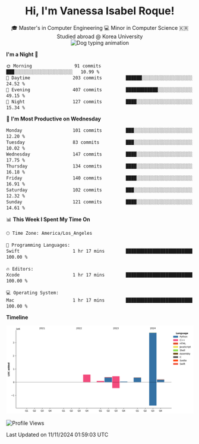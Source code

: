 <h1 align="center">Hi, I'm Vanessa Isabel Roque!</h1>

<p align="center"> 🎓 Master's in Computer Engineering 💻 Minor in Computer Science 🇰🇷 Studied abroad @ Korea University <br> <img src="https://cdn.dribbble.com/users/859807/screenshots/6284055/benny_typing_1.gif" width="600" height="300" alt="Dog typing animation"></p>
 
<!--START_SECTION:waka-->

**I'm a Night 🦉** 

```text
🌞 Morning                91 commits          ███░░░░░░░░░░░░░░░░░░░░░░   10.99 % 
🌆 Daytime                203 commits         ██████░░░░░░░░░░░░░░░░░░░   24.52 % 
🌃 Evening                407 commits         ████████████░░░░░░░░░░░░░   49.15 % 
🌙 Night                  127 commits         ████░░░░░░░░░░░░░░░░░░░░░   15.34 % 
```
📅 **I'm Most Productive on Wednesday** 

```text
Monday                   101 commits         ███░░░░░░░░░░░░░░░░░░░░░░   12.20 % 
Tuesday                  83 commits          ███░░░░░░░░░░░░░░░░░░░░░░   10.02 % 
Wednesday                147 commits         ████░░░░░░░░░░░░░░░░░░░░░   17.75 % 
Thursday                 134 commits         ████░░░░░░░░░░░░░░░░░░░░░   16.18 % 
Friday                   140 commits         ████░░░░░░░░░░░░░░░░░░░░░   16.91 % 
Saturday                 102 commits         ███░░░░░░░░░░░░░░░░░░░░░░   12.32 % 
Sunday                   121 commits         ████░░░░░░░░░░░░░░░░░░░░░   14.61 % 
```


📊 **This Week I Spent My Time On** 

```text
🕑︎ Time Zone: America/Los_Angeles

💬 Programming Languages: 
Swift                    1 hr 17 mins        █████████████████████████   100.00 % 

🔥 Editors: 
Xcode                    1 hr 17 mins        █████████████████████████   100.00 % 

💻 Operating System: 
Mac                      1 hr 17 mins        █████████████████████████   100.00 % 
```

**Timeline**

![Lines of Code chart](https://raw.githubusercontent.com/vroque19/vroque19/main/assets/bar_graph.png)

![Profile Views](http://img.shields.io/badge/Profile%20Views-6-purple)

 Last Updated on 11/11/2024 01:59:03 UTC
<!--END_SECTION:waka-->

